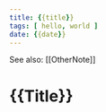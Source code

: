 ```yaml
---
title: {{title}}
tags: [ hello, world ]
date: {{date}}
---
```


See also: [[OtherNote]]

# {{Title}}
